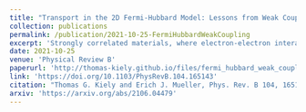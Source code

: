 ```yaml
---
title: "Transport in the 2D Fermi-Hubbard Model: Lessons from Weak Coupling"
collection: publications
permalink: /publication/2021-10-25-FermiHubbardWeakCoupling
excerpt: 'Strongly correlated materials, where electron-electron interactions dominate, display a range of important yet poorly understood phenomena including high temperature superconductivity and exotic magnetism. Many such materials also feature unusual "strange metal"  transport, corresponding to unexpected temperature dependence of the resistivity. In this paper, we showed that weakly-interacting systems can display resistivity signatures typically associated with such strange metals. The origin of this effect is bandstructure nesting (at low temperatures) and a bounded spectrum (at high temperatures). These results are particularly important for interpreting recent cold atom experiments exploring transport in Fermi-Hubbard systems, as these experiments are constrained to operate at very high effective temperatures.'
date: 2021-10-25
venue: 'Physical Review B'
paperurl: 'http://thomas-kiely.github.io/files/fermi_hubbard_weak_coupling_paper.pdf'
link: 'https://doi.org/10.1103/PhysRevB.104.165143'
citation: "Thomas G. Kiely and Erich J. Mueller, Phys. Rev. B 104, 165143 (2021) [Editor's Suggestion]"
arxiv: 'https://arxiv.org/abs/2106.04479'
---
```

<!-- This paper is about the number 1. The number 2 is left for future work.

[Download paper here](http://thomas-kiely.github.io/files/2021-10-25-FermiHubbardWeakCoupling.pdf)

Recommended citation: Thomas G. Kiely and Erich J. Mueller, Phys. Rev. B 104, 165143 (2021) -->